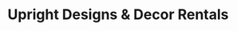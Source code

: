 ---
title: "Upright Designs & Decor Rentals"
url: /vancouver/upright-designs-und-decor-rentals/
shop: Partyzubehör
---